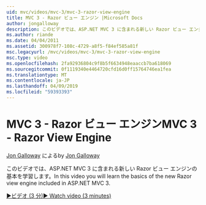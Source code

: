 ```yaml
---
uid: mvc/videos/mvc-3/mvc-3-razor-view-engine
title: MVC 3 - Razor ビュー エンジン |Microsoft Docs
author: jongalloway
description: このビデオでは、ASP.NET MVC 3 に含まれる新しい Razor ビュー エンジンの基本を学習します。
ms.author: riande
ms.date: 04/04/2011
ms.assetid: 300978f7-108c-4729-a8f5-f84ef585a81f
msc.legacyurl: /mvc/videos/mvc-3/mvc-3-razor-view-engine
msc.type: video
ms.openlocfilehash: 2fa92936804c9f8b5f6634948eaaccb7ba618069
ms.sourcegitcommit: 0f1119340e4464720cfd16d0ff15764746ea1fea
ms.translationtype: MT
ms.contentlocale: ja-JP
ms.lasthandoff: 04/09/2019
ms.locfileid: "59393393"
---
```

# <a name="mvc-3---razor-view-engine"></a><span data-ttu-id="08b54-103">MVC 3 - Razor ビュー エンジン</span><span class="sxs-lookup"><span data-stu-id="08b54-103">MVC 3 - Razor View Engine</span></span>

<span data-ttu-id="08b54-104">[Jon Galloway](https://github.com/jongalloway) による</span><span class="sxs-lookup"><span data-stu-id="08b54-104">by [Jon Galloway](https://github.com/jongalloway)</span></span>

<span data-ttu-id="08b54-105">このビデオでは、ASP.NET MVC 3 に含まれる新しい Razor ビュー エンジンの基本を学習します。</span><span class="sxs-lookup"><span data-stu-id="08b54-105">In this video you will learn the basics of the new Razor view engine included in ASP.NET MVC 3.</span></span>

[<span data-ttu-id="08b54-106">&#9654;ビデオ (3 分)</span><span class="sxs-lookup"><span data-stu-id="08b54-106">&#9654; Watch video (3 minutes)</span></span>](https://channel9.msdn.com/Blogs/ASP-NET-Site-Videos/mvc-3-razor-view-engine)
